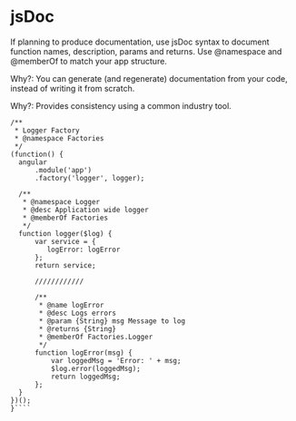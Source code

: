 # jsDoc

If planning to produce documentation, use jsDoc syntax to document function names, description, params and returns. Use @namespace and @memberOf to match your app structure.

Why?: You can generate (and regenerate) documentation from your code, instead of writing it from scratch.

Why?: Provides consistency using a common industry tool.

````{
/**
 * Logger Factory
 * @namespace Factories
 */
(function() {
  angular
      .module('app')
      .factory('logger', logger);

  /**
   * @namespace Logger
   * @desc Application wide logger
   * @memberOf Factories
   */
  function logger($log) {
      var service = {
         logError: logError
      };
      return service;

      ////////////

      /**
       * @name logError
       * @desc Logs errors
       * @param {String} msg Message to log
       * @returns {String}
       * @memberOf Factories.Logger
       */
      function logError(msg) {
          var loggedMsg = 'Error: ' + msg;
          $log.error(loggedMsg);
          return loggedMsg;
      };
  }
})();
}````